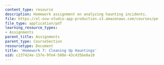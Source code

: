 ```yaml
---
content_type: resource
description: Homework assignment on analyzing haunting incidents.
file: https://ol-ocw-studio-app-production.s3.amazonaws.com/courses/pe-550-designing-your-life-spring-2009/c237424e157e9fe4508e43c435be0a10_MITPE_550iap09_s09_assn07.pdf
file_type: application/pdf
learning_resource_types:
- Assignments
parent_title: Assignments
parent_type: CourseSection
resourcetype: Document
title: 'Homework 7: Cleaning Up Hauntings'
uid: c237424e-157e-9fe4-508e-43c435be0a10
---
```

